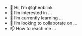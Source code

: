 - 👋 Hi, I’m @gheoblink
- 👀 I’m interested in ...
- 🌱 I’m currently learning ...
- 💞️ I’m looking to collaborate on ...
- 📫 How to reach me ...

<!---
gheoblink/gheoblink is a ✨ special ✨ repository because its `README.md` (this file) appears on your GitHub profile.
You can click the Preview link to take a look at your changes.
--->
